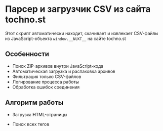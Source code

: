 # Парсер и загрузчик CSV из сайта tochno.st

Этот скрипт автоматически находит, скачивает и извлекает CSV-файлы из JavaScript-объекта `window.__NUXT__` на сайте tochno.st

## Особенности

- Поиск ZIP-архивов внутри JavaScript-кода
- Автоматическая загрузка и распаковка архивов
- Фильтрация только CSV-файлов
- Логирование процесса работы
- Обработка ошибок соединения


## Алгоритм работы
- Загрузка HTML-страницы

- Поиск всех тегов <script>

- Извлечение URL ZIP-архивов из window.__NUXT__

- Скачивание и распаковка архивов

- Фильтрация CSV-файлов

## Пример использования: 

### Шаг 1: 

- Вставляем ссылку и директорию папки в конфиг:

<img width="388" height="59" alt="image" src="https://github.com/user-attachments/assets/fa659f0b-4412-4d9d-9c27-67592265e197" />

### Шаг 2: 
- Запускаем программу, в терминале видим следующее:
<img width="1131" height="96" alt="image" src="https://github.com/user-attachments/assets/b74ebed5-7fed-42e3-9d1a-7d144250604f" />

### Шаг 3:
- После загрузки в терминале отобразится размер файла:
<img width="221" height="42" alt="image" src="https://github.com/user-attachments/assets/edf564db-de4b-447e-a19d-58423bb8fc9f" />

- Как видим, файл успешно скачался в указанную папку:
<img width="374" height="93" alt="image" src="https://github.com/user-attachments/assets/03b68d6f-96d5-4cf1-b194-668f7af04157" />



##TODO:
- парсинг каталога датасетов и выборочная загрузка множества датасетов

